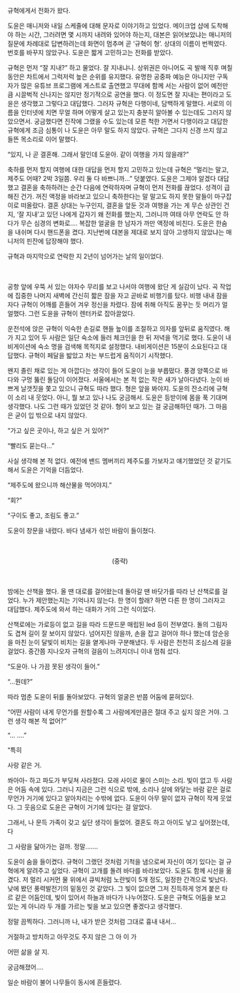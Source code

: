 규혁에게서 전화가 왔다.

도윤은 매니저와 내일 스케줄에 대해 문자로 이야기하고 있었다. 메이크업 샵에 도착해야 하는 시간, 그러려면 몇 시까지 내려와 있어야 하는지, 대본은 읽어보았냐는 매니저의 질문에 차례대로 답변하려는데 화면이 멈추며 곧 ‘규혁이 형’. 상대의 이름이 번쩍였다. 번호를 바꾸지 않았구나. 도윤은 짧게 고민하고는 전화를 받았다.

규혁은 먼저 “잘 지내?” 하고 물었다. 잘 지내냐니. 상위권은 아니어도 곡 발매 직후 며칠 동안은 차트에서 그럭저럭 높은 순위를 유지했다. 유명한 공중파 예능은 아니지만 구독자가 많은 유튜브 프로그램에 게스트로 출연했고 무대에 함께 서는 사람이 없어 예전만큼 시끌벅적 신나지는 않지만 정기적으로 공연을 했다. 이 정도면 잘 지내는 편이라고 도윤은 생각했고 그렇다고 대답했다. 그러자 규혁은 다행이네, 담백하게 말했다. 서로의 이름을 인터넷에 치면 무얼 하며 어떻게 살고 있는지 충분히 알아볼 수 있는데도 그러지 않았으면서. 궁금했다면 진작에 그랬을 수도 있는데 모른 척한 거면서 다행이라고 대답한 규혁에게 조금 심통이 나 도윤은 아무 말도 하지 않았다. 규혁은 그다지 신경 쓰지 않고 들뜬 목소리로 이어 말했다.

“있지, 나 곧 결혼해. 그래서 말인데 도윤아. 같이 여행을 가지 않을래?”

축하를 먼저 할지 여행에 대한 대답을 먼저 할지 고민하고 있는데 규혁은 “멀리는 말고, 제주도 어때? 2박 3일쯤. 우리 둘 다 바쁘니까…” 덧붙였다. 도윤은 그제야 알겠다 대답했고 결혼을 축하하려는 순간 다음에 연락하자며 규혁이 먼저 전화를 끊었다. 성격이 급해진 건가. 꺼진 액정을 바라보고 있으니 축하한다는 말 말고도 하지 못한 말들이 마구잡이로 떠올랐다. 결혼 상대는 누구인지, 결혼을 앞둔 것과 여행을 가는 게 무슨 상관인 건지, ‘잘 지내’고 있던 나에게 갑자기 왜 전화를 했는지, 그러니까 여태 아무 연락도 안 하다가 무슨 심경의 변화로…. 복잡한 얼굴을 한 남자가 까만 액정에 비친다. 도윤은 한숨을 내쉬며 다시 핸드폰을 켰다. 지난번에 대본을 제대로 보지 않아 고생하지 않았냐는 매니저의 핀잔에 답장해야 했다.

규혁과 마지막으로 연락한 지 2년이 넘어가는 날의 일이었다.

ㅤ

공항 앞에 우뚝 서 있는 야자수 무리를 보고 나서야 여행에 왔단 게 실감이 났다. 곡 작업에 집중한 나머지 새벽에 간신히 짧은 잠을 자고 곧바로 비행기를 탔다. 비행 내내 잠을 자다 규혁이 어깨를 흔들어 겨우 정신을 차렸다. 잠에 취해 아직도 꿈꾸는 듯 머리가 얼얼했다. 그런 도윤을 규혁이 렌터카로 잡아끌었다.

운전석에 앉은 규혁이 익숙한 손길로 핸들 높이를 조절하고 의자를 앞뒤로 움직였다. 해가 지고 있어 두 사람은 일단 숙소에 들러 체크인을 한 뒤 저녁을 먹기로 했다. 도윤이 내비게이션에 숙소 명을 검색해 목적지로 설정했다. 내비게이션은 15분이 소요된다고 대답했다. 규혁이 페달을 밟았고 차는 부드럽게 움직이기 시작했다.

왠지 졸린 채로 있는 게 아깝다는 생각이 들어 도윤이 눈을 부릅떴다. 풍경 양쪽으로 바다와 구멍 뚫린 돌담이 이어졌다. 서울에서는 본 적 없는 작은 새가 날아다녔다. 눈이 바쁘게 날갯짓을 쫓고 있으니 규혁도 따라 했다. 형은 앞을 봐야지. 도윤의 잔소리에 규혁이 소리 내 웃었다. 아니, 뭘 보고 있나 나도 궁금해서. 도윤은 등받이에 몸을 푹 기대며 생각했다. 나도 그런 때가 있었던 것 같아. 형이 보고 있는 걸 궁금해하던 때가. 그 마음은 굳이 입 밖으로 내지 않았다.

“가고 싶은 곳이나, 하고 싶은 거 있어?”

“빨리도 묻는다...”

사실 생각해 본 적 없다. 예전에 밴드 멤버끼리 제주도를 가보자고 얘기했었던 것 같기도 해서 도윤은 기억을 더듬었다.

“제주도에 왔으니까 해산물을 먹어야지.”

“회?”

“구이도 좋고, 조림도 좋고.”

도윤이 창문을 내렸다. 바다 냄새가 섞인 바람이 들이쳤다.



ㅤ

<center>(중략)</center>



ㅤ

밤에는 산책을 했다. 올 땐 대로를 걸어왔는데 돌아갈 땐 바닷가를 따라 난 산책로를 걸었다. 누가 제안했는지는 기억나지 않는다. 한 명이 할래? 하면 다른 한 명이 그러자고 대답했다. 제주도에 와서 하는 대화가 거의 그런 식이었다.

산책로에는 가로등이 없고 길을 따라 드문드문 매립된 led 등이 전부였다. 돌의 그림자도 겹쳐 길이 잘 보이지 않았다. 넘어지진 않을까, 손을 잡고 걸어야 하나 했는데 암순응을 마친 눈이 달빛이 비치는 길을 옅게나마 구분해냈다. 두 사람은 천천히 조심스레 길을 걸었다. 중간쯤 지나오자 규혁의 걸음이 느려지더니 이내 멈춰 섰다.

“도윤아. 나 가끔 못된 생각이 들어.”

“...뭔데?”

따라 멈춘 도윤이 뒤를 돌아보았다. 규혁의 얼굴은 반쯤 어둠에 묻혀있다. 

“어떤 사람이 내게 무언가를 원할수록 그 사람에게만큼은 절대 주고 싶지 않은 거야. 그런 생각 해본 적 없어?”

“... ....”

“특히

사랑 같은 거. 

쏴아아- 하고 파도가 부딪쳐 사라졌다. 모래 사이로 물이 스미는 소리. 빛이 없고 두 사람은 어둠 속에 있다. 그러니 지금은 그런 식으로 밖에, 소리나 살에 와닿는 바람 같은 걸로 무언가 거기에 있다고 알아차리는 수밖에 없다. 도윤이 아무 말이 없자 규혁이 작게 웃었다. 그 웃음으로 도윤은 규혁이 거기에 있다는 걸 알았다.

그래서, 나 문득 가족이 갖고 싶단 생각이 들었어. 결혼도 하고 아이도 낳고 싶어졌는데, 다

그 사람을 닮아가는 걸까. 정말.......

도윤이 숨을 들이켰다. 규혁이 그랬던 것처럼 기척을 냄으로써 자신이 여기 있다는 걸 규혁에게 알려주고 싶었다. 규혁이 고개를 돌려 바다를 바라보았다. 도윤도 함께 시선을 옮겼다. 저 멀리 시커먼 물 위에서 큐빅처럼 노란빛이 5개 정도, 일정한 간격으로 빛났다. 낮에 봤던 풍력발전기의 밑동인 것 같았다. 그 빛이 없으면 그저 진득하게 엉겨 붙은 타르 같은 어둠인데, 빛이 있어서 하늘과 바다가 나누어졌다. 도윤은 규혁도 어둠을 보고 있는 게 아니라 두 개를 가르는 빛을 보고 있으면 좋겠다고 생각했다.

정말 끔찍하다. 그러니까 나, 내가 받은 것처럼 그대로 흉내 내서...

거절하고 방치하고 아무것도 주지 않은 그 아 이 가 

어떤 삶을 살 지.

궁금해졌어....

일순 바람이 불어 나무들이 동시에 흔들렸다.


